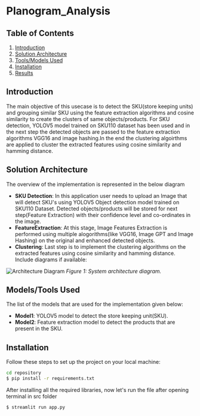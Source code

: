 # Planogram_Analysis

## Table of Contents

1. [Introduction](#introduction)
2. [Solution Architecture](#solution-architecture)
3. [Tools/Models Used](#toolsmodels-used)
4. [Installation](#installation)
5. [Results](#results)

## Introduction

The main objective of this usecase is to detect the SKU(store keeping units) and grouping similar SKU using the feature extraction algorithms and cosine similarity to create the clusters of same objects/products. For SKU detection, YOLOV5 model trained on SKU110 dataset has been used and in the next step the detected objects are passed to the feature extraction algorithms VGG16 and image hashing.In the end the clustering algoirthms are applied to cluster the extracted features using cosine similarity and hamming distance.

## Solution Architecture

The overview of the implementation is represented in the below diagram

- **SKU Detection**: In this application user needs to upload an Image that will detect SKU's using YOLOV5 Object detection model trained on SKU110 Dataset. Detected objects/products will be stored for next step(Feature Extraction) with their confidence level and co-ordinates in the image.
- **FeatureExtraction**: At this stage, Image Features Extraction is performed using multiple alogorithms(like VGG16, Image GPT and Image Hashing) on the original and enhanced detected objects.
- **Clustering**: Last step is to implement the clustering algorithms on the extracted features using cosine similarity and hamming distance.
Include diagrams if available:

![Architecture Diagram](images/architecture-diagram.png)
*Figure 1: System architecture diagram.*

## Models/Tools Used

The list of the models that are used for the implementation given below:

- **Model1**: YOLOV5 model to detect the store keeping unit(SKU).
- **Model2**: Feature extraction model to detect the products that are present in the SKU.


## Installation

Follow these steps to set up the project on your local machine:

```bash
cd repository
$ pip install -r requirements.txt

```
After installing all the required libraries, now let's run the file after opening terminal in src folder
```bash
$ streamlit run app.py


